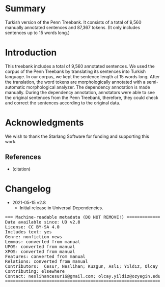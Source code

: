 # Summary

Turkish version of the Penn Treebank. It consists of a total of 9,560 manually annotated sentences and 87,367 tokens. (It only includes sentences up to 15 words long.)


# Introduction

This treebank includes a total of 9,560  annotated sentences. We used the corpus of the Penn Treebank by translating its sentences into Turkish language. In our corpus, we kept the sentence length at 15 words long. After the translation, the word tokens are morphologically annotated with a semi-automatic morphological analyzer. The dependency annotation is made manually.
During the dependency annotation, annotators were able to see the original sentences from the Penn Treebank, therefore, they could check and correct the sentences according to the original data.


# Acknowledgments

We wish to thank the Starlang Software for funding and supporting this work.

## References

* (citation)


# Changelog

* 2021-05-15 v2.8
  * Initial release in Universal Dependencies.


<pre>
=== Machine-readable metadata (DO NOT REMOVE!) ================================
Data available since: UD v2.8
License: CC BY-SA 4.0
Includes text: yes
Genre: nonfiction news
Lemmas: converted from manual
UPOS: converted from manual
XPOS: converted from manual
Features: converted from manual
Relations: converted from manual
Contributors:  Cesur, Neslihan; Kuzgun, Aslı; Yıldız, Olcay Taner; Marşan, Büşra; Kara, Neslihan; Arıcan, Bilge Nas; Özçelik, Merve; Aslan, Deniz Baran
Contributing: elsewhere
Contact: neslihancesur16@gmail.com; olcay.yildiz@ozyegin.edu.tr
===============================================================================
</pre>
